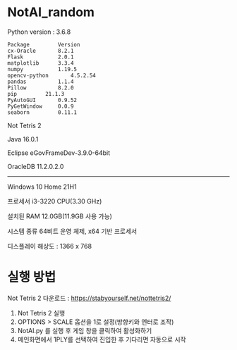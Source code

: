 # NotAI_random

Python version : 3.6.8

	Package			Version
	cx-Oracle		8.2.1
	Flask			2.0.1
	matplotlib		3.3.4
	numpy			1.19.5
	opencv-python		4.5.2.54
	pandas			1.1.4
	Pillow			8.2.0
	pip			21.1.3
	PyAutoGUI		0.9.52
	PyGetWindow		0.0.9
	seaborn			0.11.1

Not Tetris 2

Java		16.0.1

Eclipse		eGovFrameDev-3.9.0-64bit

OracleDB	11.2.0.2.0

----------------

Windows 10 Home 21H1

프로세서	i3-3220 CPU(3.30 GHz)

설치된 RAM	12.0GB(11.9GB 사용 가능)

시스템 종류	64비트 운영 체제, x64 기반 프로세서

디스플레이 해상도 : 1366 x 768

# 실행 방법

Not Tetris 2 다운로드 : https://stabyourself.net/nottetris2/

1. Not Tetris 2 실행
2. OPTIONS > SCALE 옵션을 1로 설정(방향키와 엔터로 조작)
3. NotAI.py 를 실행 후 게임 창을 클릭하여 활성화하기
4. 메인화면에서 1PLY를 선택하여 진입한 후 기다리면 자동으로 시작

